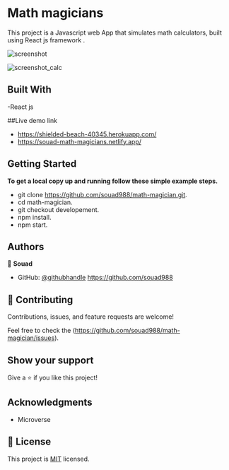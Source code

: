 # Math magicians

This project is a Javascript web App that simulates math calculators, built using React js framework .

![screenshot](https://user-images.githubusercontent.com/59707859/159930552-54b2d49a-9eaa-4a9c-ab6b-30021d7edaa5.PNG)


![screenshot_calc](https://user-images.githubusercontent.com/59707859/159930441-2dfd04b9-cff5-40c0-aab2-9612220e233f.PNG)


## Built With

-React js

##Live demo link
- https://shielded-beach-40345.herokuapp.com/
- https://souad-math-magicians.netlify.app/

## Getting Started

**To get a local copy up and running follow these simple example steps.**

- git clone https://github.com/souad988/math-magician.git.
- cd math-magician.
- git checkout developement.
- npm install.
- npm start.

## Authors

👤 **Souad**

- GitHub: [@githubhandle](https://github.com/souad988)
  https://github.com/souad988


## 🤝 Contributing

Contributions, issues, and feature requests are welcome!

Feel free to check the (https://github.com/souad988/math-magician/issues).

## Show your support

Give a ⭐️ if you like this project!

## Acknowledgments
- Microverse

## 📝 License

This project is [MIT](./MIT.md) licensed.


